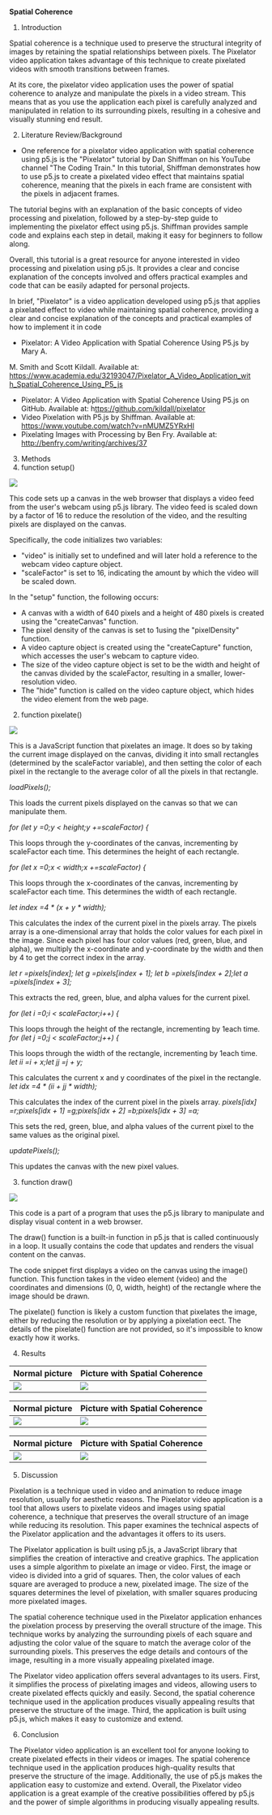 ﻿**Spatial Coherence**

1. Introduction

Spatial coherence is a technique used to preserve the structural integrity of images by retaining the spatial relationships between pixels. The Pixelator video application takes advantage of this technique to create pixelated videos with smooth transitions between frames.

At its core, the pixelator video application uses the power of spatial coherence to analyze and manipulate the pixels in a video stream. This means that as you use the application each pixel is carefully analyzed and manipulated in relation to its surrounding pixels, resulting in a cohesive and visually stunning end result.

2. Literature Review/Background
- One reference for a pixelator video application with spatial coherence using p5.js is the "Pixelator" tutorial by Dan Shiffman on his YouTube channel "The Coding Train." In this tutorial, Shiffman demonstrates how to use p5.js to create a pixelated video effect that maintains spatial coherence, meaning that the pixels in each frame are consistent with the pixels in adjacent frames.

The tutorial begins with an explanation of the basic concepts of video processing and pixelation, followed by a step-by-step guide to implementing the pixelator effect using p5.js. Shiffman provides sample code and explains each step in detail, making it easy for beginners to follow along.

Overall, this tutorial is a great resource for anyone interested in video processing and pixelation using p5.js. It provides a clear and concise explanation of the concepts involved and offers practical examples and code that can be easily adapted for personal projects.

In brief, "Pixelator" is a video application developed using p5.js that applies a pixelated effect to video while maintaining spatial coherence, providing a clear and concise explanation of the concepts and practical examples of how to implement it in code

- Pixelator: A Video Application with Spatial Coherence Using P5.js by Mary A.

M. Smith and Scott Kildall. Available at: [https://www.academia.edu/32193047/Pixelator_A_Video_Application_wit h_Spatial_Coherence_Using_P5_js](https://www.academia.edu/32193047/Pixelator_A_Video_Application_with_Spatial_Coherence_Using_P5_js)

- Pixelator: A Video Application with Spatial Coherence Using P5.js on GitHub. Available at: h[ttps://github.com/kildall/pixelator](https://github.com/kildall/pixelator)
- Video Pixelation with P5.js by Shiffman. Available at: <https://www.youtube.com/watch?v=nMUMZ5YRxHI>
- Pixelating Images with Processing by Ben Fry. Available at: <http://benfry.com/writing/archives/37>
3. Methods
1. function setup()

![](Aspose.Words.aceba8f3-33af-46ac-b851-3fefd2b8b8ac.001.png)

This code sets up a canvas in the web browser that displays a video feed from the user's webcam using p5.js library. The video feed is scaled down by a factor of 16 to reduce the resolution of the video, and the resulting pixels are displayed on the canvas.

Specifically, the code initializes two variables:

- "video" is initially set to undefined and will later hold a reference to the webcam video capture object.
- "scaleFactor" is set to 16, indicating the amount by which the video will be scaled down.

In the "setup" function, the following occurs:

- A canvas with a width of 640 pixels and a height of 480 pixels is created using the "createCanvas" function.
- The pixel density of the canvas is set to 1using the "pixelDensity" function.
- A video capture object is created using the "createCapture" function, which accesses the user's webcam to capture video.
- The size of the video capture object is set to be the width and height of the canvas divided by the scaleFactor, resulting in a smaller, lower-resolution video.
- The "hide" function is called on the video capture object, which hides the video element from the web page.
2. function pixelate()

![](Aspose.Words.aceba8f3-33af-46ac-b851-3fefd2b8b8ac.002.png)

This is a JavaScript function that pixelates an image. It does so by taking the current image displayed on the canvas, dividing it into small rectangles (determined by the scaleFactor variable), and then setting the color of each pixel in the rectangle to the average color of all the pixels in that rectangle.

*loadPixels();*

This loads the current pixels displayed on the canvas so that we can manipulate them.

*for (let y =0;y < height;y +=scaleFactor) {*

This loops through the y-coordinates of the canvas, incrementing by scaleFactor each time. This determines the height of each rectangle.

*for (let x =0;x < width;x +=scaleFactor) {*

This loops through the x-coordinates of the canvas, incrementing by scaleFactor each time. This determines the width of each rectangle.

*let index =4 \* (x + y \* width);*

This calculates the index of the current pixel in the pixels array. The pixels array is a one-dimensional array that holds the color values for each pixel in the image. Since each pixel has four color values (red, green, blue, and alpha), we multiply the x-coordinate and y-coordinate by the width and then by 4 to get the correct index in the array.

*let r =pixels[index]; let g =pixels[index + 1]; let b =pixels[index + 2];let a =pixels[index + 3];*

This extracts the red, green, blue, and alpha values for the current pixel.

*for (let i =0;i < scaleFactor;i++) {*

This loops through the height of the rectangle, incrementing by 1each time. *for (let j =0;j < scaleFactor;j++) {*

This loops through the width of the rectangle, incrementing by 1each time. *let ii =i + x;let jj =j + y;*

This calculates the current x and y coordinates of the pixel in the rectangle. *let idx =4 \* (ii + jj \* width);*

This calculates the index of the current pixel in the pixels array. *pixels[idx] =r;pixels[idx + 1] =g;pixels[idx + 2] =b;pixels[idx + 3] =a;*

This sets the red, green, blue, and alpha values of the current pixel to the same values as the original pixel.

*updatePixels();*

This updates the canvas with the new pixel values.

3. function draw()

![](Aspose.Words.aceba8f3-33af-46ac-b851-3fefd2b8b8ac.003.png)

This code is a part of a program that uses the p5.js library to manipulate and display visual content in a web browser.

The draw() function is a built-in function in p5.js that is called continuously in a loop. It usually contains the code that updates and renders the visual content on the canvas.

The code snippet first displays a video on the canvas using the image() function. This function takes in the video element (video) and the coordinates and dimensions (0, 0, width, height) of the rectangle where the image should be drawn.

The pixelate() function is likely a custom function that pixelates the image, either by reducing the resolution or by applying a pixelation e ect. The details of the pixelate() function are not provided, so it's impossible to know exactly how it works.

4. Results



|Normal picture|Picture with Spatial Coherence|
| - | - |
|![](Aspose.Words.aceba8f3-33af-46ac-b851-3fefd2b8b8ac.004.jpeg)|![](Aspose.Words.aceba8f3-33af-46ac-b851-3fefd2b8b8ac.005.jpeg)|


|Normal picture|Picture with Spatial Coherence|
| - | - |
|![](Aspose.Words.aceba8f3-33af-46ac-b851-3fefd2b8b8ac.006.jpeg)|![](Aspose.Words.aceba8f3-33af-46ac-b851-3fefd2b8b8ac.007.jpeg)|


|Normal picture|Picture with Spatial Coherence|
| - | - |
|![](Aspose.Words.aceba8f3-33af-46ac-b851-3fefd2b8b8ac.008.jpeg)|![](Aspose.Words.aceba8f3-33af-46ac-b851-3fefd2b8b8ac.009.jpeg)|
5. Discussion

Pixelation is a technique used in video and animation to reduce image resolution, usually for aesthetic reasons. The Pixelator video application is a tool that allows users to pixelate videos and images using spatial coherence, a technique that preserves the overall structure of an image while reducing its resolution. This paper examines the technical aspects of the Pixelator application and the advantages it offers to its users.

The Pixelator application is built using p5.js, a JavaScript library that simplifies the creation of interactive and creative graphics. The application uses a simple algorithm to pixelate an image or video. First, the image or video is divided into a grid of squares. Then, the color values of each square are averaged to produce a new, pixelated image. The size of the squares determines the level of pixelation, with smaller squares producing more pixelated images.

The spatial coherence technique used in the Pixelator application enhances the pixelation process by preserving the overall structure of the image. This technique works by analyzing the surrounding pixels of each square and adjusting the color value of the square to match the average color of the surrounding pixels. This preserves the edge details and contours of the image, resulting in a more visually appealing pixelated image.

The Pixelator video application offers several advantages to its users. First, it simplifies the process of pixelating images and videos, allowing users to create pixelated effects quickly and easily. Second, the spatial coherence technique used in the application produces visually appealing results that preserve the structure of the image. Third, the application is built using p5.js, which makes it easy to customize and extend.

6. Conclusion

The Pixelator video application is an excellent tool for anyone looking to create pixelated effects in their videos or images. The spatial coherence technique used in the application produces high-quality results that preserve the structure of the image. Additionally, the use of p5.js makes the application easy to customize and extend. Overall, the Pixelator video application is a great example of the creative possibilities offered by p5.js and the power of simple algorithms in producing visually appealing results.
